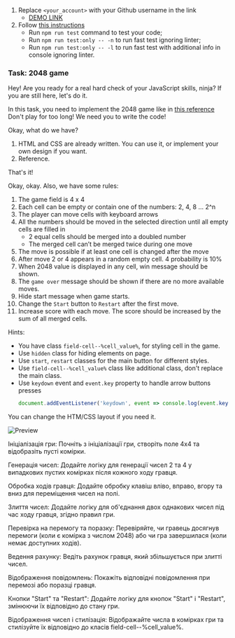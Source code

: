 1. Replace `<your_account>` with your Github username in the link
    - [DEMO LINK](https://Lazarend.github.io/js_2048_game/)
2. Follow [this instructions](https://mate-academy.github.io/layout_task-guideline/)
    - Run `npm run test` command to test your code;
    - Run `npm run test:only -- -n` to run fast test ignoring linter;
    - Run `npm run test:only -- -l` to run fast test with additional info in console ignoring linter.

### Task: 2048 game

Hey! Are you ready for a real hard check of your JavaScript skills, ninja?
If you are still here, let's do it.

In this task, you need to implement the 2048 game like in [this reference](https://play2048.co/)
Don't play for too long! We need you to write the code!

Okay, what do we have?
1) HTML and CSS are already written. You can use it, or implement your own design if you want.
2) Reference.

That's it!

Okay, okay. Also, we have some rules:
1) The game field is 4 x 4
2) Each cell can be empty or contain one of the numbers: 2, 4, 8 ... 2^n
3) The player can move cells with keyboard arrows
4) All the numbers should be moved in the selected direction until all empty cells are filled in
   - 2 equal cells should be merged into a doubled number
   - The merged cell can’t be merged twice during one move
5) The move is possible if at least one cell is changed after the move
6) After move 2 or 4 appears in a random empty cell. 4 probability is 10%
7) When 2048 value is displayed in any cell, win message should be shown.
8) The `game over` message should be shown if there are no more available moves.
9) Hide start message when game starts.
10) Change the `Start` button to `Restart` after the first move.
11) Increase score with each move. The score should be increased by the sum of all merged cells.

Hints:
- You have class `field-cell--%cell_value%`, for styling cell in the game.
- Use `hidden` class for hiding elements on page.
- Use `start`, `restart` classes for the main button for different styles.
- Use `field-cell--%cell_value%` class like additional class, don't replace the main class.
- Use `keydown` event and `event.key` property to handle arrow buttons presses
    ```js
    document.addEventListener('keydown', event => console.log(event.key));
    ```

You can change the HTM/CSS layout if you need it.

![Preview](./src/images/reference.png)


Ініціалізація гри: Почніть з ініціалізації гри, створіть поле 4x4 та відобразіть пусті комірки.

Генерація чисел: Додайте логіку для генерації чисел 2 та 4 у випадкових пустих комірках після кожного ходу гравця.

Обробка ходів гравця: Додайте обробку клавіш вліво, вправо, вгору та вниз для переміщення чисел на полі.

Злиття чисел: Додайте логіку для об'єднання двох однакових чисел під час ходу гравця, згідно правил гри.

Перевірка на перемогу та поразку: Перевіряйте, чи гравець досягнув перемоги (коли є комірка з числом 2048) або чи гра завершилася (коли немає доступних ходів).

Ведення рахунку: Ведіть рахунок гравця, який збільшується при злитті чисел.

Відображення повідомлень: Покажіть відповідні повідомлення при перемозі або поразці гравця.

Кнопки "Start" та "Restart": Додайте логіку для кнопок "Start" і "Restart", змінюючи їх відповідно до стану гри.

Відображення чисел і стилізація: Відображайте числа в комірках гри та стилізуйте їх відповідно до класів field-cell--%cell_value%.
